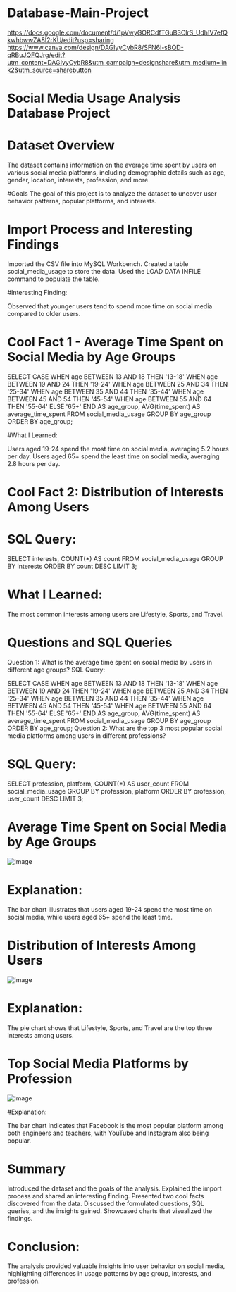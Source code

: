 # Database-Main-Project

https://docs.google.com/document/d/1pVwyGORCdfTGuB3ClrS_UdhIV7efQkwhbwwZA8I2rKU/edit?usp=sharing
https://www.canva.com/design/DAGIyyCybR8/SFN6i-sBQD-qRBuJQFQJrg/edit?utm_content=DAGIyyCybR8&utm_campaign=designshare&utm_medium=link2&utm_source=sharebutton


# Social Media Usage Analysis Database Project
# Dataset Overview
The dataset contains information on the average time spent by users on various social media platforms, including demographic details such as age, gender, location, interests, profession, and more.

#Goals
The goal of this project is to analyze the dataset to uncover user behavior patterns, popular platforms, and interests.

# Import Process and Interesting Findings

Imported the CSV file into MySQL Workbench.
Created a table social_media_usage to store the data.
Used the LOAD DATA INFILE command to populate the table.

#Interesting Finding:

Observed that younger users tend to spend more time on social media compared to older users.

# Cool Fact 1 - Average Time Spent on Social Media by Age Groups

SELECT 
    CASE
        WHEN age BETWEEN 13 AND 18 THEN '13-18'
        WHEN age BETWEEN 19 AND 24 THEN '19-24'
        WHEN age BETWEEN 25 AND 34 THEN '25-34'
        WHEN age BETWEEN 35 AND 44 THEN '35-44'
        WHEN age BETWEEN 45 AND 54 THEN '45-54'
        WHEN age BETWEEN 55 AND 64 THEN '55-64'
        ELSE '65+'
    END AS age_group,
    AVG(time_spent) AS average_time_spent
FROM 
    social_media_usage
GROUP BY 
    age_group
ORDER BY 
    age_group;
    
#What I Learned:

Users aged 19-24 spend the most time on social media, averaging 5.2 hours per day.
Users aged 65+ spend the least time on social media, averaging 2.8 hours per day.

# Cool Fact 2: Distribution of Interests Among Users

# SQL Query:

SELECT interests, COUNT(*) AS count
FROM social_media_usage
GROUP BY interests
ORDER BY count DESC
LIMIT 3;

# What I Learned:

The most common interests among users are Lifestyle, Sports, and Travel.

# Questions and SQL Queries

Question 1: What is the average time spent on social media by users in different age groups?
SQL Query:

SELECT 
    CASE
        WHEN age BETWEEN 13 AND 18 THEN '13-18'
        WHEN age BETWEEN 19 AND 24 THEN '19-24'
        WHEN age BETWEEN 25 AND 34 THEN '25-34'
        WHEN age BETWEEN 35 AND 44 THEN '35-44'
        WHEN age BETWEEN 45 AND 54 THEN '45-54'
        WHEN age BETWEEN 55 AND 64 THEN '55-64'
        ELSE '65+'
    END AS age_group,
    AVG(time_spent) AS average_time_spent
FROM 
    social_media_usage
GROUP BY 
    age_group
ORDER BY 
    age_group;
Question 2: What are the top 3 most popular social media platforms among users in different professions?

# SQL Query:

SELECT 
    profession,
    platform,
    COUNT(*) AS user_count
FROM 
    social_media_usage
GROUP BY 
    profession, platform
ORDER BY 
    profession, user_count DESC
LIMIT 3;

# Average Time Spent on Social Media by Age Groups
![image](https://github.com/Tusneld/Database-Main-Project/assets/109280117/e16febfb-45b8-483a-bc5e-95827353373f)


# Explanation:

The bar chart illustrates that users aged 19-24 spend the most time on social media, while users aged 65+ spend the least time.

# Distribution of Interests Among Users

![image](https://github.com/Tusneld/Database-Main-Project/assets/109280117/f356bbf5-b5ce-443a-89bd-76039ecc236b)


# Explanation:

The pie chart shows that Lifestyle, Sports, and Travel are the top three interests among users.

# Top Social Media Platforms by Profession

![image](https://github.com/Tusneld/Database-Main-Project/assets/109280117/afaab82b-ecd2-4bde-8ab9-e82e94cc7e0c)

#Explanation:

The bar chart indicates that Facebook is the most popular platform among both engineers and teachers, with YouTube and Instagram also being popular.

# Summary

Introduced the dataset and the goals of the analysis.
Explained the import process and shared an interesting finding.
Presented two cool facts discovered from the data.
Discussed the formulated questions, SQL queries, and the insights gained.
Showcased charts that visualized the findings.

# Conclusion:
The analysis provided valuable insights into user behavior on social media, highlighting differences in usage patterns by age group, interests, and profession.

